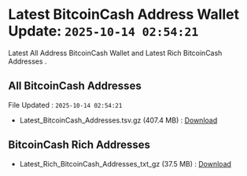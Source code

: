 # Latest BitcoinCash Address Wallet Update: `2025-10-14 02:54:21`

Latest All Address BitcoinCash Wallet and Latest Rich BitcoinCash Addresses .

## All BitcoinCash Addresses

File Updated : `2025-10-14 02:54:21`

- Latest_BitcoinCash_Addresses.tsv.gz (407.4 MB) : [Download](https://github.com/Pymmdrza/Rich-Address-Wallet/releases/tag/BitcoinCash)

## BitcoinCash Rich Addresses

- Latest_Rich_BitcoinCash_Addresses_txt_gz (37.5 MB) : [Download](https://github.com/Pymmdrza/Rich-Address-Wallet/releases/tag/BitcoinCash)
